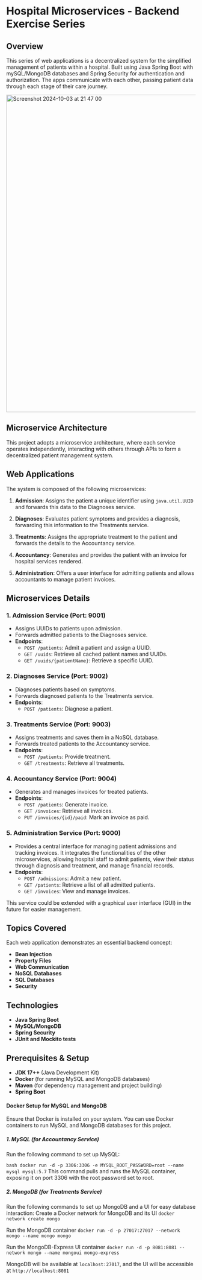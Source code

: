 # Hospital Microservices - Backend Exercise Series

## Overview
This series of web applications is a decentralized system for the simplified management of patients within a hospital. Built using Java Spring Boot with mySQL/MongoDB databases and Spring Security for authentication and authorization. The apps communicate with each other, passing patient data through each stage of their care journey. 

<img width="842" alt="Screenshot 2024-10-03 at 21 47 00" src="https://github.com/user-attachments/assets/b903f0e9-2309-4d78-80d1-8319d0c24f84">

## Microservice Architecture
This project adopts a microservice architecture, where each service operates independently, interacting with others through APIs to form a decentralized patient management system.


## Web Applications
The system is composed of the following microservices:

1. **Admission**: Assigns the patient a unique identifier using `java.util.UUID` and forwards this data to the Diagnoses service.
   
2. **Diagnoses**: Evaluates patient symptoms and provides a diagnosis, forwarding this information to the Treatments service.

3. **Treatments**: Assigns the appropriate treatment to the patient and forwards the details to the Accountancy service.

4. **Accountancy**: Generates and provides the patient with an invoice for hospital services rendered.

5. **Administration**: Offers a user interface for admitting patients and allows accountants to manage patient invoices.

## Microservices Details
### 1. Admission Service (Port: 9001)
- Assigns UUIDs to patients upon admission.
- Forwards admitted patients to the Diagnoses service.
- **Endpoints**:
  - `POST /patients`: Admit a patient and assign a UUID.
  - `GET /uuids`: Retrieve all cached patient names and UUIDs.
  - `GET /uuids/{patientName}`: Retrieve a specific UUID.

### 2. Diagnoses Service (Port: 9002)
- Diagnoses patients based on symptoms.
- Forwards diagnosed patients to the Treatments service.
- **Endpoints**:
  - `POST /patients`: Diagnose a patient.

### 3. Treatments Service (Port: 9003)
- Assigns treatments and saves them in a NoSQL database.
- Forwards treated patients to the Accountancy service.
- **Endpoints**:
  - `POST /patients`: Provide treatment.
  - `GET /treatments`: Retrieve all treatments.

### 4. Accountancy Service (Port: 9004)
- Generates and manages invoices for treated patients.
- **Endpoints**:
  - `POST /patients`: Generate invoice.
  - `GET /invoices`: Retrieve all invoices.
  - `PUT /invoices/{id}/paid`: Mark an invoice as paid.

### 5. Administration Service (Port: 9000)
- Provides a central interface for managing patient admissions and tracking invoices. It integrates the functionalities of the other microservices, allowing hospital staff to admit patients, view their status through diagnosis and treatment, and manage financial records.
- **Endpoints**:
  - `POST /admissions`: Admit a new patient.
  - `GET /patients`: Retrieve a list of all admitted patients.
  - `GET /invoices`: View and manage invoices.
  
This service could be extended with a graphical user interface (GUI) in the future for easier management.


## Topics Covered
Each web application demonstrates an essential backend concept:

- **Bean Injection**
- **Property Files**
- **Web Communication**
- **NoSQL Databases**
- **SQL Databases**
- **Security**

## Technologies
- **Java Spring Boot**
- **MySQL/MongoDB**
- **Spring Security**
- **JUnit and Mockito tests**


## Prerequisites & Setup
- **JDK 17++** (Java Development Kit)
- **Docker** (for running MySQL and MongoDB databases)
- **Maven** (for dependency management and project building)
- **Spring Boot**

#### Docker Setup for MySQL and MongoDB

Ensure that Docker is installed on your system. You can use Docker containers to run MySQL and MongoDB databases for this project.

##### 1. MySQL (for Accountancy Service)
Run the following command to set up MySQL:

```bash docker run -d -p 3306:3306 -e MYSQL_ROOT_PASSWORD=root --name mysql mysql:5.7```
This command pulls and runs the MySQL container, exposing it on port 3306 with the root password set to root.

##### 2. MongoDB (for Treatments Service)
Run the following commands to set up MongoDB and a UI for easy database interaction:
Create a Docker network for MongoDB and its UI
```docker network create mongo```

Run the MongoDB container
```docker run -d -p 27017:27017 --network mongo --name mongo mongo```

Run the MongoDB-Express UI container
```docker run -d -p 8081:8081 --network mongo --name mongoui mongo-express```


MongoDB will be available at ```localhost:27017```, and the UI will be accessible at ```http://localhost:8081```

